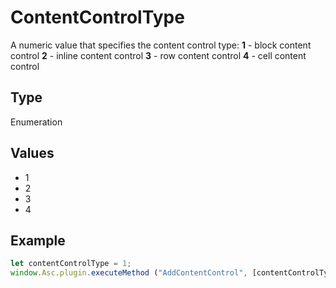 # ContentControlType

A numeric value that specifies the content control type:**1** - block content control**2** - inline content control**3** - row content control**4** - cell content control

## Type

Enumeration

## Values

- 1
- 2
- 3
- 4


## Example

```javascript editor-docx
let contentControlType = 1;
window.Asc.plugin.executeMethod ("AddContentControl", [contentControlType, {"Id" : 7, "Tag" : "{tag}", "Lock" : 0}]);
```
